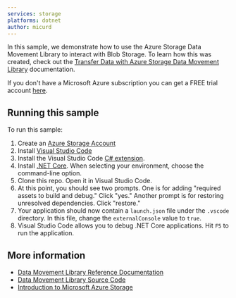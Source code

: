 ```yaml
---
services: storage
platforms: dotnet
author: micurd
---
```


In this sample, we demonstrate how to use the Azure Storage Data Movement Library to interact with Blob Storage. To learn how this was created, check out the [Transfer Data with Azure Storage Data Movement Library](https://docs.microsoft.com/azure/storage/storage-use-data-movement-library) documentation.

If you don't have a Microsoft Azure subscription you can get a FREE trial account [here](http://go.microsoft.com/fwlink/?LinkId=330212).

## Running this sample

To run this sample:
1. Create an [Azure Storage Account](https://docs.microsoft.com/en-us/azure/storage/storage-create-storage-account)
2. Install [Visual Studio Code](https://code.visualstudio.com/)
3. Install the Visual Studio Code [C# extension](https://marketplace.visualstudio.com/items?itemName=ms-vscode.csharp).
4. Install [.NET Core](https://www.microsoft.com/net/core). When selecting your environment, choose the command-line option. 
5. Clone this repo. Open it in Visual Studio Code. 
6. At this point, you should see two prompts. One is for adding "required assets to build and debug." Click "yes." Another prompt is for restoring unresolved dependencies. Click "restore."
7. Your application should now contain a `launch.json` file under the `.vscode` directory. In this file, change the `externalConsole` value to `true`.
8. Visual Studio Code allows you to debug .NET Core applications. Hit `F5` to run the application.


## More information
- [Data Movement Library Reference Documentation](https://msdn.microsoft.com/library/azure/microsoft.windowsazure.storage.datamovement.aspx)
- [Data Movement Library Source Code](https://github.com/Azure/azure-storage-net-data-movement)
- [Introduction to Microsoft Azure Storage](https://docs.microsoft.com/azure/storage/storage-introduction)